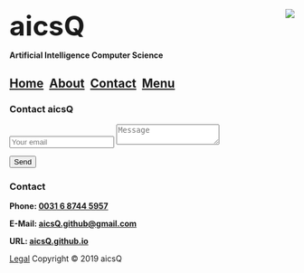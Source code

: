 <b><font size="7">aicsQ</font></b><img src="https://aicsq.github.io/aicsQ 50.png" align="right">

**Artificial Intelligence Computer Science**

## [Home](https://aicsq.github.io)&nbsp;&nbsp;[About](https://aicsq.github.io/about)&nbsp;&nbsp;[Contact](https://aicsq.github.io/contact)&nbsp;&nbsp;[Menu](https://aicsq.github.io/menu)

### Contact aicsQ

<form method="POST" action="https://formspree.io/aicsQ.github@gmail.com">
  <input type="email" name="email" placeholder="Your email">
  
  <textarea name="message" placeholder="Message"></textarea>
  
  <button type="submit">Send</button>
</form>

### Contact
**Phone: [0031 6 8744 5957](tel:0031687445957)**

**E-Mail: [aicsQ.github@gmail.com](https://aicsq.github@gmail.com)**

**URL: [aicsQ.github.io](https://aicsq.github.io)**

[Legal](https://aicsq.github.io/legal) Copyright © 2019 aicsQ
